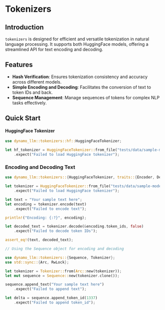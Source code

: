# Tokenizers

## Introduction
`tokenizers` is designed for efficient and versatile tokenization in natural language processing. It supports both HuggingFace models, offering a streamlined API for text encoding and decoding.

## Features
- **Hash Verification**: Ensures tokenization consistency and accuracy across different models.
- **Simple Encoding and Decoding**: Facilitates the conversion of text to token IDs and back.
- **Sequence Management**: Manage sequences of tokens for complex NLP tasks effectively.

## Quick Start

#### HuggingFace Tokenizer
```rust
use dynamo_llm::tokenizers::hf::HuggingFaceTokenizer;

let hf_tokenizer = HuggingFaceTokenizer::from_file("tests/data/sample-models/TinyLlama_v1.1/tokenizer.json")
    .expect("Failed to load HuggingFace tokenizer");
```

### Encoding and Decoding Text

```rust
use dynamo_llm::tokenizers::{HuggingFaceTokenizer, traits::{Encoder, Decoder}};

let tokenizer = HuggingFaceTokenizer::from_file("tests/data/sample-models/TinyLlama_v1.1/tokenizer.json")
    .expect("Failed to load HuggingFace tokenizer");

let text = "Your sample text here";
let encoding = tokenizer.encode(text)
    .expect("Failed to encode text");

println!("Encoding: {:?}", encoding);

let decoded_text = tokenizer.decode(&encoding.token_ids, false)
    .expect("Failed to decode token IDs");

assert_eq!(text, decoded_text);

// Using the Sequence object for encoding and decoding

use dynamo_llm::tokenizers::{Sequence, Tokenizer};
use std::sync::{Arc, RwLock};

let tokenizer = Tokenizer::from(Arc::new(tokenizer));
let mut sequence = Sequence::new(tokenizer.clone());

sequence.append_text("Your sample text here")
    .expect("Failed to append text");

let delta = sequence.append_token_id(1337)
    .expect("Failed to append token_id");
```
